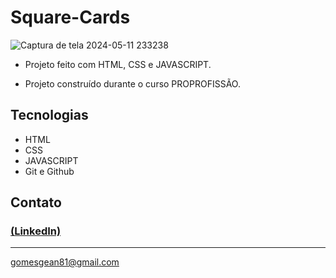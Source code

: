 # Square-Cards

![Captura de tela 2024-05-11 233238](https://github.com/GeanGAlmeida/Square-Cards/assets/163884623/a8e4390c-6b0f-4e94-b32e-e88457304b9f)


- Projeto feito com HTML, CSS e JAVASCRIPT.

 - Projeto construído durante o curso PROPROFISSÃO.

## Tecnologias

- HTML
- CSS
- JAVASCRIPT
- Git e Github

## Contato
### [(LinkedIn)](https://www.linkedin.com/in/gean-almeida/)
-----
gomesgean81@gmail.com
